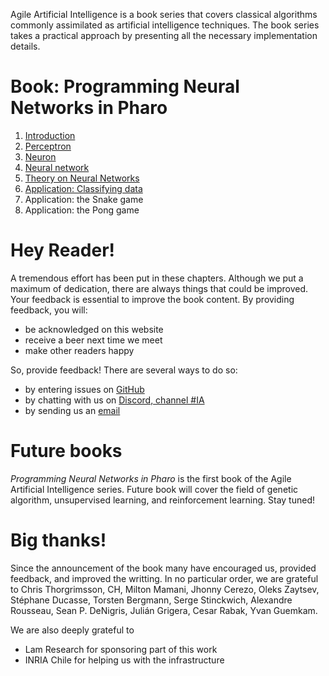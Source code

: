 
Agile Artificial Intelligence is a book series that covers classical algorithms commonly assimilated as artificial intelligence techniques. The book series takes a practical approach by presenting all the necessary implementation details. 

# Book: Programming Neural Networks in Pharo

1. [Introduction](./book/build/01-Introduction.html)
1. [Perceptron](./book/build/02-Perceptron.html)
1. [Neuron](./book/build/03-Neuron.html)
1. [Neural network](./book/build/04-NeuralNetwork.html)
1. [Theory on Neural Networks](./book/build/05-Learning.html)
1. [Application: Classifying data](./book/build/06-Data.html)
1. Application: the Snake game
1. Application: the Pong game

# Hey Reader!

A tremendous effort has been put in these chapters. Although we put a maximum of dedication, there are always things that could be improved. Your feedback is essential to improve the book content. By providing feedback, you will:

- be acknowledged on this website
- receive a beer next time we meet
- make other readers happy

So, provide feedback! There are several ways to do so: 

- by entering issues on [GitHub](https://github.com/AgileArtificialIntelligence)
- by chatting with us on [Discord, channel #IA](http://pharo.org/community)
- by sending us an [email](mailto:alexandre.bergel@me.com)

# Future books
_Programming Neural Networks in Pharo_ is the first book of the Agile Artificial Intelligence series. Future book will cover the field of genetic algorithm, unsupervised learning, and reinforcement learning. Stay tuned!

# Big thanks!
Since the announcement of the book many have encouraged us, provided feedback, and improved the writting. In no particular order, we are grateful to 
Chris Thorgrimsson, CH, Milton Mamani, Jhonny Cerezo, Oleks Zaytsev, Stéphane Ducasse, Torsten Bergmann, Serge Stinckwich, Alexandre Rousseau, Sean P. DeNigris, Julián Grigera, Cesar Rabak, Yvan Guemkam.

We are also deeply grateful to 
- Lam Research for sponsoring part of this work
- INRIA Chile for helping us with the infrastructure


